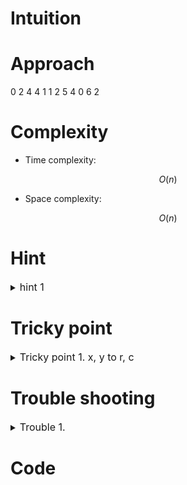 # Intuition
<!-- Describe your first thoughts on how to solve this problem. -->

# Approach
<!-- Describe your approach to solving the problem. -->
0 2 4 4
1 1 2 5
4 0 6 2

# Complexity
- Time complexity:
<!-- Add your time complexity here, e.g. $$O(n)$$ -->
$$ O(n) $$

- Space complexity:
<!-- Add your space complexity here, e.g. $$O(n)$$ -->
$$ O(n) $$

# Hint

<details>
<summary> <font size="3"> hint 1 </font> </summary>
<div markdown="1">

 contents

</div>
</details>

# Tricky point

<details>
<summary> <font size="3"> Tricky point 1. x, y to r, c </font> </summary>
<div markdown="1">

x1, x2, y1, y2
0 2 4 4
1 1 2 5
4 0 6 2

</div>
</details>

# Trouble shooting

<details>
<summary> <font size="3"> Trouble 1. </font> </summary>
<div markdown="1">

 contents

</div>
</details>

# Code
```cpp []

```


